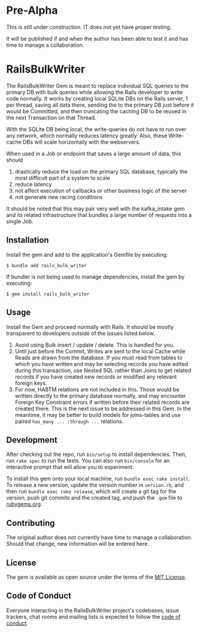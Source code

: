 # Pre-Alpha

This is still under construction. IT does not yet have proper testing.

It will be published if and when the author has been able to test it and has time to manage a collaboration.

# RailsBulkWriter

The RailsBulkWriter Gem is meant to replace individual SQL queries to the primary DB with bulk queries
while allowing the Rails developer to write code normally. It works by creating local SQLite DBs 
on the Rails server, 1 per thread, saving all data there, sending the to the primary DB
just before it would be Committed, and then truncating the caching DB
to be reused in the next Transaction on that Thread.

With the SQLite DB being local, the write-queries do not have to run over any network, which normally reduces latency greatly. Also, these Write-cache DBs will scale horizontally with the webservers.

When used in a Job or endpoint that saves a large amount of data, this should
1. drastically reduce the load on the primary SQL database, typically the most difficult part of a system to scale
2. reduce latency
3. not affect execution of callbacks or other business logic of the server
4. not generate new racing conditions

It should be noted that this may pair very well with the kafka_intake gem and its related infrastructure
that bundles a large number of requests into a single Job.

## Installation

Install the gem and add to the application's Gemfile by executing:

    $ bundle add rails_bulk_writer

If bundler is not being used to manage dependencies, install the gem by executing:

    $ gem install rails_bulk_writer

## Usage

Install the Gem and proceed normally with Rails. It should be mostly transparent to developers outside of the issues listed below.

1. Avoid using Bulk insert / update / delete. This is handled for you.
2. Until just before the Commit, Writes are sent to the local Cache while Reads are drawn from the database. If you must read from tables to which you have written and may be selecting records you have edited during this transaction, use Nested SQL rather than Joins to get related records if you have created new records or modified any relevant foreign keys.
3. For now, HABTM relations are not included in this. Those would be written directly to the primary database normally, and may encounter Foreign Key Constraint errors if written before their related records are created there. This is the next issue to be addressed in this Gem. In the meantime, it may be better to build models for joins-tables and use paired `has_many ... :through ...` relations.

## Development

After checking out the repo, run `bin/setup` to install dependencies. Then, run `rake spec` to run the tests. You can also run `bin/console` for an interactive prompt that will allow you to experiment.

To install this gem onto your local machine, run `bundle exec rake install`. To release a new version, update the version number in `version.rb`, and then run `bundle exec rake release`, which will create a git tag for the version, push git commits and the created tag, and push the `.gem` file to [rubygems.org](https://rubygems.org).

## Contributing

The original author does not currently have time to manage a collaboration. Should that change, new information will be entered here.
<!---
Bug reports and pull requests are welcome on GitHub at https://github.com/[USERNAME]/rails_bulk_writer. This project is intended to be a safe, welcoming space for collaboration, and contributors are expected to adhere to the [code of conduct](https://github.com/[USERNAME]/rails_bulk_writer/blob/master/CODE_OF_CONDUCT.md).
--->

## License

The gem is available as open source under the terms of the [MIT License](https://opensource.org/licenses/MIT).

## Code of Conduct

Everyone interacting in the RailsBulkWriter project's codebases, issue trackers, chat rooms and mailing lists is expected to follow the [code of conduct](https://github.com/[USERNAME]/rails_bulk_writer/blob/master/CODE_OF_CONDUCT.md).
